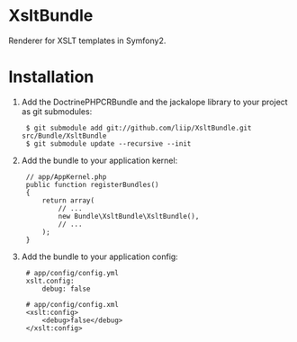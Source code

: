 XsltBundle
==========

Renderer for XSLT templates in Symfony2.

Installation
============

1. Add the DoctrinePHPCRBundle and the jackalope library to your project as git submodules:

        $ git submodule add git://github.com/liip/XsltBundle.git src/Bundle/XsltBundle
        $ git submodule update --recursive --init

2. Add the bundle to your application kernel:

        // app/AppKernel.php
        public function registerBundles()
        {
            return array(
                // ...
                new Bundle\XsltBundle\XsltBundle(),
                // ...
            );
        }

3. Add the bundle to your application config:

        # app/config/config.yml
        xslt.config:
            debug: false

        # app/config/config.xml
        <xslt:config>
            <debug>false</debug>
        </xslt:config>
